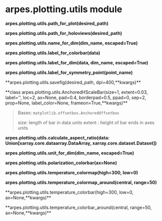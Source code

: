 # arpes.plotting.utils module

**arpes.plotting.utils.path\_for\_plot(desired\_path)**

**arpes.plotting.utils.path\_for\_holoviews(desired\_path)**

**arpes.plotting.utils.name\_for\_dim(dim\_name, escaped=True)**

**arpes.plotting.utils.label\_for\_colorbar(data)**

**arpes.plotting.utils.label\_for\_dim(data, dim\_name, escaped=True)**

**arpes.plotting.utils.label\_for\_symmetry\_point(point\_name)**

**arpes.plotting.utils.savefig(desired\_path, dpi=400,**kwargs)\*\*

**class arpes.plotting.utils.AnchoredHScaleBar(size=1, extent=0.03,
label='', loc=2, ax=None, pad=0.4, borderpad=0.5, ppad=0, sep=2,
prop=None, label\_color=None, frameon=True,**kwargs)\*\*

> Bases: `matplotlib.offsetbox.AnchoredOffsetbox`
> 
> size: length of bar in data units extent : height of bar ends in axes
> units

**arpes.plotting.utils.calculate\_aspect\_ratio(data:
Union\[xarray.core.dataarray.DataArray, xarray.core.dataset.Dataset\])**

**arpes.plotting.utils.unit\_for\_dim(dim\_name, escaped=True)**

**arpes.plotting.utils.polarization\_colorbar(ax=None)**

**arpes.plotting.utils.temperature\_colormap(high=300, low=0)**

**arpes.plotting.utils.temperature\_colormap\_around(central,
range=50)**

**arpes.plotting.utils.temperature\_colorbar(high=300, low=0,
ax=None,**kwargs)\*\*

**arpes.plotting.utils.temperature\_colorbar\_around(central, range=50,
ax=None,**kwargs)\*\*
